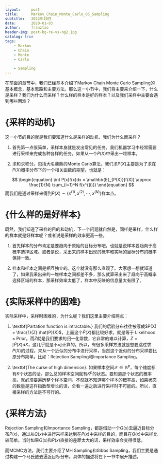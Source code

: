 ```yaml
---
layout:     post
title:      Markov_Chain_Monte_Carlo_05_Sampling
subtitle:   2022年10月
date:       2020-01-03
author:     franztao
header-img: post-bg-re-vs-ng2.jpg
catalog: true
tags:
    - Markov
    - Chain
    - Monte
    - Carlo
    
    - Sampling
---
```


    

在前面的章节中，我们已经基本介绍了Markov Chain Monte Carlo Sampling的基本概念，基本思路和主要方法。那么这一小节中，我们将主要来介绍一下，什么是采样？我们为什么而采样？什么样的样本是好的样本？以及我们采样中主要会遇到哪些困难？
#  {采样的动机}
这一小节的目的就是我们要知道什么是采样的动机，我们为什么而采样？

1. 首先第一点很简单，采样本身就是发出常见的任务，我们机器学习中经常需要进行采样来完成各种各样的任务。如果从一个$P(X)$中采出一堆样本。

2. 求和求积分。包括大名鼎鼎的Monte Carlo算法。我们求$P(X)$主要是为了求在$P(X)$概率分布下的一个相关函数的期望，也就是：

$$
\begin{equation}
    \int P(x)f(x)dx = \mathbb{E}_{P(X)}[f(X)] \approx \frac{1}{N} \sum_{i=1}^N f(x^{(i)})
\end{equation}
$$
而我们是通过采样来得到$P(X) \sim \{ x^{(1)},x^{(2)},\cdots, x^{(N)} \}$样本点。

#  {什么样的是好样本}
既然，我们知道了采样的目的和动机，下一个问题就自然是，同样是采样，什么样的样本就是好样本呢？或者说是采样的效率更高一些。

1. 首先样本的分布肯定是要趋向于原始的目标分布吧，也就是说样本要趋向于高概率选择区域。或者是说，采出来的样本出现的概率和实际的目标分布的概率保持一致。

2. 样本和样本之间是相互独立的。这个就没有那么直观了。大家想一想就知道了，如果我采出来的一堆样本之间都差不多，那么就算采出来了趋向于高概率选择区域的样本，那采样效率太低了，样本中反映的信息量太有限了。

#  {实际采样中的困难}
实际采样中，采样时困难的，为什么呢？我们这里主要介绍两点：

1. \textbf{Partation function is intractable.} 我们的后验分布往往被写成$P(X) = \frac{1}{Z} \hat{P}(X)$，上面这个$\hat{P}(X)$都比较好求，就是等于 Likelihood $\times$ Prior。而$Z$就是我们要求的归一化常数，它非常的难以计算，$Z = \int \hat{P}(X) dX$，这几乎就是不可计算的。所以，有很多采样方法就是想要跳过求$P(X)$的过程，来从一个近似的分布中进行采样，当然这个近似的分布采样要比原分布简单。比如：Rejection Sampling和Importance Sampling。

2. \textbf{The curse of high dimension}. 如果样本空间$\mathcal{X} \in \mathbb{R}^p$，每个维度都有$K$个状态的话。那么总的样本空间就有$K^p$的状态。要知道那个状态的概率高，就必须要遍历整个样本空间，不然就不知道哪个样本的概率高，如果状态的数量是这样指数型增长的话，全看一遍之后进行采样时不可能的。所以，直接采样的方法是不可行的。

#  {采样方法}
Rejection Sampling和Importance Sampling，都是借助一个$Q(x)$去逼近目标分布$P(x)$，通过从$Q(x)$中进行采样来达到在$P(x)$中采样的目的，而且在$Q(x)$中采样比较简单。当时如果$Q(x)$和$P(x)$直接的差距太大的话，采样效率会变得很低。

而MCMC方法，我们主要介绍了MH Sampling和Gibbs Sampling，我们主要是通过构建一个马氏链去逼近目标分布，具体的描述将在下一节中展开描述。



